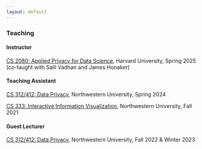 ```yaml
---
layout: default
---
```

### Teaching

#### Instructor
[CS 2080: Applied Privacy for Data Science](https://opendp.github.io/cs208/spring2025/), Harvard University, Spring 2025 (co-taught with Salil Vadhan and James Honaker)

#### Teaching Assistant
[CS 312/412: Data Privacy](https://www.mccormick.northwestern.edu/computer-science/academics/courses/descriptions/312-412.html), Northwestern University, Spring 2024

[CS 333: Interactive Information Visualization](https://www.mccormick.northwestern.edu/computer-science/academics/courses/descriptions/333.html), Northwestern University, Fall 2021

#### Guest Lecturer
[CS 312/412: Data Privacy](https://www.mccormick.northwestern.edu/computer-science/academics/courses/descriptions/312-412.html), Northwestern University, Fall 2022 & Winter 2023
